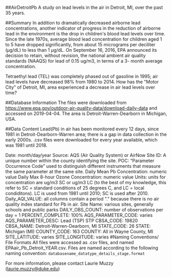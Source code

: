 ##AirDetroitPb
A study on lead levels in the air in Detroit, MI, over the past 35 years.

##Summary
In addition to dramatically decreased airborne lead concentrations, another indicator of
progress in the reduction of airborne lead in the environment is the drop in children's
blood lead levels over time. Since the late 1970s, average blood lead concentration for
children aged 1 to 5 have dropped significantly, from about 15 micrograms per deciliter
(µg/dL) to less than 1 µg/dL. 
On September 16, 2016, EPA announced its decision to retain, without revision, the
national ambient air quality standards (NAAQS) for lead of 0.15 ug/m3, in terms of a 3-
month average concentration.

Tetraethyl lead (TEL) was completely phased out of gasoline in 1995; air lead levels have decreased 98% from 1980 to 2014. How has the "Motor City" of Detroit, MI, area experienced a decrease in air lead levels over time? 

##Database Information
The files were downloaded from https://www.epa.gov/outdoor-air-quality-data/download-daily-data and accessed on 2019-04-04. The area is Detroit-Warren-Dearborn in Michigan, USA.

##Data Content
Lead(Pb) in air has been monitored every 12 days, since 1981 in Detroit-Dearborn-Warren area; there is a gap in data collection in the early 2000s.
.csv files were downloaded for every year available, which was 1981 until 2018. 

Date: month/day/year
Source: AQS (Air Quality System) or AirNow
Site ID: A unique number within the county identifying the site.
POC: “Parameter Occurrence Code” used to distinguish different instruments that measure the same parameter at the same site.
Daily Mean Pb Concentration: numeric value
Daily Max 8-hour Ozone Concentration: numeric value
Units: units for concentration are ug/m3 SC or ug/m3 LC (to the best of my knowledge, this refer to SC = standard conditions of 25 degrees C, and LC = local condiditons). LC is used from 1981 until 2010; SC is used after 2010.
Daily_AQI_VALUE: all columns contain a period "." because there is no air quality index standard for Pb in air.
Site Name: various sites, generally schools and public parks
DAILY_OBS_COUNT: number of observations per day = 1
PERCENT_COMPLETE: 100%
AQS_PARAMETER_CODE: varies
AQS_PARAMETER_DESC: Lead (TSP) STP
CBSA_CODE: 19820
CBSA_NAME: Detroit-Warren-Dearborn, MI
STATE_CODE: 26
STATE: Michigan (MI)
COUNTY_CODE: 163
COUNTY: All in Wayne County, MI
SITE_LATITUDE: varies
SITE_LONGITUDE: varies
#Naming Conventions/ File Formats
All files were accessed as .csv files, and named EPAair_Pb_Detroit_YEAR.csv.
Files are named according to the following naming convention: `databasename_datatype_details_stage.format`

For more information, please contact Laurie Muzzy (laurie.muzzy@duke.edu)